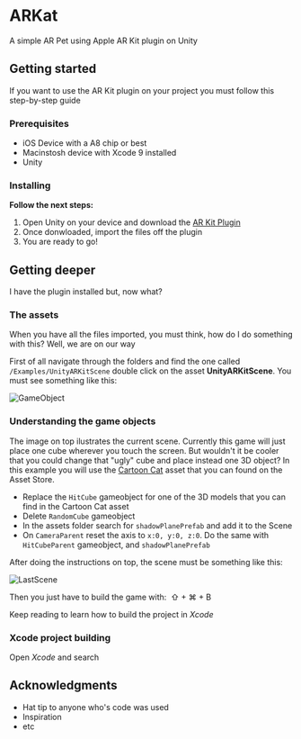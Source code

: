 # ARKat

A simple AR Pet using Apple AR Kit plugin on Unity

## Getting started

If you want to use the AR Kit plugin on your project you must follow this step-by-step guide

### Prerequisites

- iOS Device with a A8 chip or best
- Macinstosh device with Xcode 9 installed
- Unity

### Installing

**Follow the next steps:**

1. Open Unity on your device and download the [AR Kit Plugin](https://www.assetstore.unity3d.com/en/#!/content/92515)
2. Once donwloaded, import the files off the plugin
3. You are ready to go!

## Getting deeper

I have the plugin installed but, now what?

### The assets

When you have all the files imported, you must think, how do I do something with this? Well, we are on our way

First of all navigate through the folders and find the one called `/Examples/UnityARKitScene` double click on the asset **UnityARKitScene**.
You must see something like this: 

![GameObject](https://user-images.githubusercontent.com/22442331/32144053-4da596a4-bcb3-11e7-8393-5e81536f44b0.png)


### Understanding the game objects

The image on top ilustrates the current scene. Currently this game will just place one cube wherever you touch the screen. But wouldn't it be cooler that you could change that "ugly" cube and place instead one 3D object? In this example you will use the [Cartoon Cat](https://www.assetstore.unity3d.com/en/#!/content/70180) asset that you can found on the Asset Store.

- Replace the `HitCube` gameobject for one of the 3D models that you can find in the Cartoon Cat asset
- Delete `RandomCube` gameobject
- In the assets folder search for `shadowPlanePrefab` and add it to the Scene
- On `CameraParent` reset the axis to `x:0, y:0, z:0`. Do the same with `HitCubeParent` gameobject, and `shadowPlanePrefab`

After doing the instructions on top, the scene must be something like this:

![LastScene](https://user-images.githubusercontent.com/22442331/32144897-49337822-bcc0-11e7-8985-cd680c53c5f7.png)

Then you just have to build the game with:  ⇧ + ⌘ + B

Keep reading to learn how to build the project in *Xcode*

### Xcode project building

Open *Xcode* and search 




## Acknowledgments

* Hat tip to anyone who's code was used
* Inspiration
* etc

